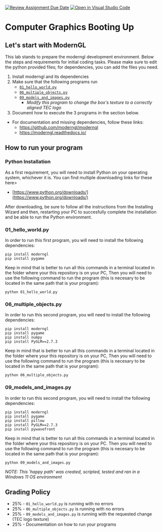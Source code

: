 [![Review Assignment Due Date](https://classroom.github.com/assets/deadline-readme-button-22041afd0340ce965d47ae6ef1cefeee28c7c493a6346c4f15d667ab976d596c.svg)](https://classroom.github.com/a/swKMSSMl)
[![Open in Visual Studio Code](https://classroom.github.com/assets/open-in-vscode-2e0aaae1b6195c2367325f4f02e2d04e9abb55f0b24a779b69b11b9e10269abc.svg)](https://classroom.github.com/online_ide?assignment_repo_id=16850714&assignment_repo_type=AssignmentRepo)
# Computer Graphics Booting Up

## Let's start with ModernGL

This lab stands to prepare the moderngl development environment. Below the steps and requirements for initial coding tasks. Please make sure to edit the python provided files; for dependencies, you can add the files you need.

1. Install moderngl and its dependencies
2. Make sure that the following programs run
    - [`01_hello_world.py`](./01_hello_world.py)
    - [`06_multiple_objects.py`](./06_multiple_objects.py)
    - [`09_models_and_images.py`](./09_models_and_images.py)
        - _Modify this program to change the box's texture to a correctly aligned TEC logo_
3. Document how to execute the 3 programs in the section below.

* For documentation and missing dependencies, follow these links:
    - https://github.com/moderngl/moderngl
    - https://moderngl.readthedocs.io/

## How to run your program

### Python Installation

As a first requirement, you will need to install Python on your operating system, whichever it is. You can find multiple downloading links for these here>

- [https://www.python.org/downloads/](https://www.python.org/downloads/)

After downloading, be sure to follow all the instructions from the Installing Wizard and then, restarting your PC to succesfully complete the installation and be able to run the Python environment.

### 01_hello_world.py

In order to run this first program, you will need to install the following dependencies:

```
pip install moderngl
pip install pygame
```

Keep in mind that is better to run all this commands in a terminal located in the folder where your this repository is on your PC,
Then you will need to use the following command to run the program (this is necesary to be located in the same path that is your program):

```
python 01_hello_world.py
```

### 06_multiple_objects.py

In order to run this second program, you will need to install the following dependencies:

```
pip install moderngl
pip install pygame
pip install numpy
pip install PyGLM==2.7.3
```

Keep in mind that is better to run all this commands in a terminal located in the folder where your this repository is on your PC,
Then you will need to use the following command to run the program (this is necesary to be located in the same path that is your program):

```
python 06_multiple_objects.py
```

### 09_models_and_images.py

In order to run this second program, you will need to install the following dependencies:

```
pip install moderngl
pip install pygame
pip install pillow
pip install PyGLM==2.7.3
pip install pywavefront
```

Keep in mind that is better to run all this commands in a terminal located in the folder where your this repository is on your PC.
Then you will need to use the following command to run the program (this is necesary to be located in the same path that is your program):

```
python 09_models_and_images.py
```

*NOTE: This 'happy path' was created, scripted, tested and ran in a Windows 11 OS environment*

## Grading Policy

- 25% - `01_hello_world.py` is running with no errors
- 25% - `06_multiple_objects.py` is running with no errors
- 25% - `09_models_and_images.py` is running with the requested change (TEC logo texture)
- 25% - Documentation on how to run your programs
